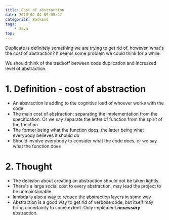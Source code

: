 ```yaml
---
title: Cost of abstraction
date: 2020-02-04 09:08:47
categories: BackEnd
tags:
    - Java
top:
---
```

Duplicate is definitely something we are trying to get rid of, however, what's the cost of abstraction? It seems some problem we could think for a while. 

We should think of the tradeoff between code duplication and increased level of abstraction. 

# 1. Definition - cost of abstraction 

+ An abstraction is adding to the cognitive load of whoever works with the code 
+ The main cost of abstraction: separating the implementation from the specification. Or we say separate the letter of function from the spirit of the function
+ The former being what the function does, the latter being what everybody believes it should do 
+ Should involve everybody to consider what the code does, or we say what the function does 

# 2. Thought 

+ The decision about creating an abstraction should not be taken lightly.
+ There's a large social cost to every abstraction, may lead the project to be unmaintainable.
+ lambda is also a way to reduce the abstraction layers in some way 
+ Abstraction is a good way to get rid of verbose code, but itself may bring uncertainty to some extent. Only implement ***necessary*** abstraction. 